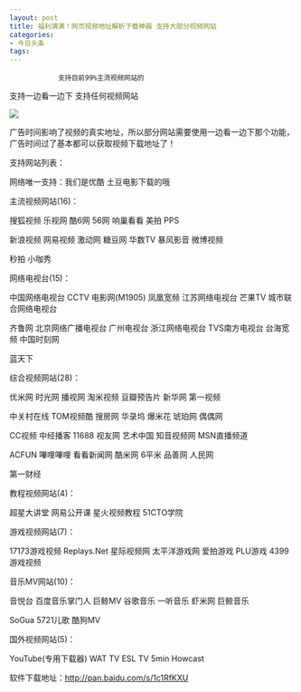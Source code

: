 ```yaml
---
layout: post
title: 福利满满！网页视频地址解析下载神器 支持大部分视频网站
categories:
- 今日头条
tags:
---
```

				支持目前99%主流视频网站的

支持一边看一边下 支持任何视频网站

![](http://p3.pstatp.com/large/b0c0002ea9508e2f30b)

广告时间影响了视频的真实地址，所以部分网站需要使用一边看一边下那个功能，广告时间过了基本都可以获取视频下载地址了！

支持网站列表：

网络唯一支持：我们是优酷 土豆电影下载的哦

主流视频网站(16)：

搜狐视频 乐视网 酷6网 56网 响巢看看 美拍 PPS

新浪视频 网易视频 激动网 糖豆网 华数TV 暴风影音 微博视频

秒拍 小咖秀 

网络电视台(15)：

中国网络电视台 CCTV 电影网(M1905) 凤凰宽频 江苏网络电视台 芒果TV 城市联合网络电视台

齐鲁网 北京网络广播电视台 广州电视台 浙江网络电视台 TVS南方电视台 台海宽频 中国时刻网

蓝天下

综合视频网站(28)：

优米网 时光网 播视网 淘米视频 豆瓣预告片 新华网 第一视频

中关村在线 TOM视频酷 搜房网 华录坞 爆米花 琥珀网 偶偶网

CC视频 中经播客 11688 视友网 艺术中国 知音视频网 MSN直播频道

ACFUN 嗶哩嗶哩 看看新闻网 酷米网 6平米 品善网 人民网

第一财经

教程视频网站(4)：

超星大讲堂 网易公开课 星火视频教程 51CTO学院

游戏视频网站(7)：

17173游戏视频 Replays.Net 星际视频网 太平洋游戏网 爱拍游戏 PLU游戏 4399游戏视频

音乐MV网站(10)：

音悦台 百度音乐掌门人 巨鲸MV 谷歌音乐 一听音乐 虾米网 巨鲸音乐

SoGua 5721儿歌 酷狗MV

国外视频网站(5)：

YouTube(专用下载器) WAT TV ESL TV 5min Howcast

软件下载地址：http://pan.baidu.com/s/1c1RfKXU